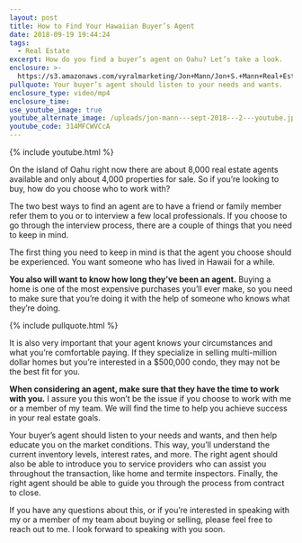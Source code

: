 ```yaml
---
layout: post
title: How to Find Your Hawaiian Buyer’s Agent
date: 2018-09-19 19:44:24
tags:
  - Real Estate
excerpt: How do you find a buyer’s agent on Oahu? Let’s take a look.
enclosure: >-
  https://s3.amazonaws.com/vyralmarketing/Jon+Mann/Jon+S.+Mann+Real+Estate-+How+to+Find+Your+Hawaiian+Buyers+Agent.mp4
pullquote: Your buyer’s agent should listen to your needs and wants.
enclosure_type: video/mp4
enclosure_time:
use_youtube_image: true
youtube_alternate_image: /uploads/jon-mann---sept-2018---2---youtube.jpg
youtube_code: 314MFCWVCcA
---
```


{% include youtube.html %}

On the island of Oahu right now there are about 8,000 real estate agents available and only about 4,000 properties for sale. So if you’re looking to buy, how do you choose who to work with?

The two best ways to find an agent are to have a friend or family member refer them to you or to interview a few local professionals. If you choose to go through the interview process, there are a couple of things that you need to keep in mind.

The first thing you need to keep in mind is that the agent you choose should be experienced. You want someone who has lived in Hawaii for a while.

**You also will want to know how long they’ve been an agent.** Buying a home is one of the most expensive purchases you’ll ever make, so you need to make sure that you’re doing it with the help of someone who knows what they’re doing.

{% include pullquote.html %}

It is also very important that your agent knows your circumstances and what you’re comfortable paying. If they specialize in selling multi-million dollar homes but you’re interested in a $500,000 condo, they may not be the best fit for you.

**When considering an agent, make sure that they have the time to work with you.** I assure you this won’t be the issue if you choose to work with me or a member of my team. We will find the time to help you achieve success in your real estate goals.

Your buyer’s agent should listen to your needs and wants, and then help educate you on the market conditions. This way, you’ll understand the current inventory levels, interest rates, and more. The right agent should also be able to introduce you to service providers who can assist you throughout the transaction, like home and termite inspectors. Finally, the right agent should be able to guide you through the process from contract to close.

If you have any questions about this, or if you’re interested in speaking with my or a member of my team about buying or selling, please feel free to reach out to me. I look forward to speaking with you soon.